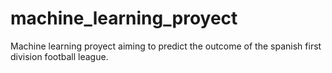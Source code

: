# machine_learning_proyect
Machine learning proyect aiming to predict the outcome of the spanish first division football league.
